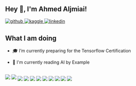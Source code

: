 <!--
**AAljmiai/AAljmiai** is a ✨ _special_ ✨ repository because its `README.md` (this file) appears on your GitHub profile.

Here are some ideas to get you started:

- 🔭 I’m currently working on ...
- 🌱 I’m currently learning ...
- 👯 I’m looking to collaborate on ...
- 🤔 I’m looking for help with ...
- 💬 Ask me about ...
- 📫 How to reach me: ...
- 😄 Pronouns: ...
- ⚡ Fun fact: ...
-->


## Hey 👋, I'm Ahmed Aljmiai!  
  

<a href="https://github.com/AAljmiai" target="_blank">
<img src=https://img.shields.io/badge/github-%2324292e.svg?&style=for-the-badge&logo=github&logoColor=white alt=github style="margin-bottom: 5px;" />
</a>
<a href="https://www.kaggle.com/AAljmiai" target="_blank">
<img src=https://img.shields.io/badge/kaggle-%2344BAE8.svg?&style=for-the-badge&logo=kaggle&logoColor=white alt=kaggle style="margin-bottom: 5px;" />
</a>
<a href="https://linkedin.com/in/aljmiaiahmed" target="_blank">
<img src=https://img.shields.io/badge/linkedin-%231E77B5.svg?&style=for-the-badge&logo=linkedin&logoColor=white alt=linkedin style="margin-bottom: 5px;" />
</a>  
  
  

<br/>  


## What I am doing 
- 🎓 I’m currently preparing for the Tensorflow Certification  
  

- 📖 I'm currently reading AI by Example  
  

<br/> 


<a>
<img src=https://img.shields.io/badge/-Python-3776AB?logo=python&logoColor=white&logoWidth=30 style="margin-bottom: 5px;" />
</a>
<a>
<img src=https://img.shields.io/badge/-Java-007396?logo=java&logoColor=white&logoWidth=30              style="margin-bottom: 5px;" />
</a>
<a>
<img src=              style="margin-bottom: 5px;" />
</a>
<a>
<img src=              style="margin-bottom: 5px;" />
</a>
<a>
<img src=              style="margin-bottom: 5px;" />
</a>
<a>
<img src=              style="margin-bottom: 5px;" />
</a>
<a>
<img src=              style="margin-bottom: 5px;" />
</a>
<a>
<img src=              style="margin-bottom: 5px;" />
</a>
<a>
<img src=              style="margin-bottom: 5px;" />
</a>
<a>
<img src=              style="margin-bottom: 5px;" />
</a>
<a>
<img src=              style="margin-bottom: 5px;" />
</a>
<!-- <a>
<img src=              style="margin-bottom: 5px;" />
</a> 
!-->

